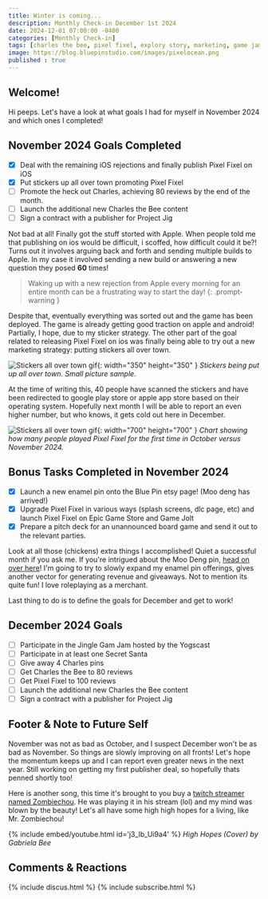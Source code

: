 ```yaml
---
title: Winter is coming...
description: Monthly Check-in December 1st 2024
date: 2024-12-01 07:00:00 -0400
categories: [Monthly Check-in]
tags: [charles the bee, pixel fixel, explory story, marketing, game jam, project jig]
image: https://blog.bluepinstudio.com/images/pixelocean.png
published : true
---
```


## Welcome!
Hi peeps. Let's have a look at what goals I had for myself in November 2024 and which ones I completed!

## November 2024 Goals Completed
  - [x] Deal with the remaining iOS rejections and finally publish Pixel Fixel on iOS
  - [x] Put stickers up all over town promoting Pixel Fixel
  - [ ] Promote the heck out Charles, achieving 80 reviews by the end of the month.
  - [ ] Launch the additional new Charles the Bee content
  - [ ] Sign a contract with a publisher for Project Jig

Not bad at all! Finally got the stuff storted with Apple. When people told me that publishing on ios would be difficult, i scoffed, how difficult could it be?! Turns out it involves arguing back and forth and sending multiple builds to Apple. In my case it involved sending a new build or answering a new question they posed **60** times! 

> Waking up with a new rejection from Apple every morning for an entire month can be a frustrating way to start the day!
{: .prompt-warning } 

Despite that, eventually everything was sorted out and the game has been deployed. The game is already getting good traction on apple and android! Partially, I hope, due to my sticker strategy. The other part of the goal related to releasing Pixel Fixel on ios was finally being able to try out a new marketing strategy: putting stickers all over town.

![Stickers all over town gif](https://blog.bluepinstudio.com/images/stickering.gif){: width="350" height="350" }
_Stickers being put up all over town. Small picture sample._

At the time of writing this, 40 people have scanned the stickers and have been redirected to google play store or apple app store based on their operating system. Hopefully next month I will be able to report an even higher number, but who knows, it gets cold out here in December.

![Stickers all over town gif](https://blog.bluepinstudio.com/images/pixelstats.png){: width="700" height="700" }
_Chart showing how many people played Pixel Fixel for the first time in October versus November 2024._

## Bonus Tasks Completed in November 2024
  - [x] Launch a new enamel pin onto the Blue Pin etsy page! (Moo deng has arrived!)
  - [x] Upgrade Pixel Fixel in various ways (splash screens, dlc page, etc) and launch Pixel Fixel on Epic Game Store and Game Jolt
  - [x] Prepare a pitch deck for an unannounced board game and send it out to the relevant parties.

 Look at all those (chickens) extra things I accomplished! Quiet a successful month if you ask me. If you're intrigued about the Moo Deng pin, [head on over here](https://moodengpin.com/)! I'm going to try to slowly expand my enamel pin offerings, gives another vector for generating revenue and giveaways. Not to mention its quite fun! I love roleplaying as a merchant.

 Last thing to do is to define the goals for December and get to work!

## December 2024 Goals 
  - [ ] Participate in the Jingle Gam Jam hosted by the Yogscast
  - [ ] Participate in at least one Secret Santa
  - [ ] Give away 4 Charles pins
  - [ ] Get Charles the Bee to 80 reviews
  - [ ] Get Pixel Fixel to 100 reviews
  - [ ] Launch the additional new Charles the Bee content
  - [ ] Sign a contract with a publisher for Project Jig

## Footer & Note to Future Self
November was not as bad as October, and I suspect December won't be as bad as November. So things are slowly improving on all fronts! Let's hope the momentum keeps up and I can report even greater news in the next year. Still working on getting my first publisher deal, so hopefully thats penned shortly too!

Here is another song, this time it's brought to you buy a [twitch streamer named Zombiechou](https://www.twitch.tv/zombiechou). He was playing it in his stream (lol) and my mind was blown by the beauty! Let's all have some high high hopes for a living, like Mr. Zombiechou!

{% include embed/youtube.html id='j3_lb_Ui9a4' %}
_High Hopes (Cover) by Gabriela Bee_

## Comments & Reactions

{% include discus.html %}
{% include subscribe.html %}